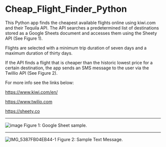 # Cheap_Flight_Finder_Python


This Python app finds the cheapest available flights online using kiwi.com and their Tequila API. The API searches a predetermined list of destinations stored as a Google Sheets document and accesses them using the Sheety API (See Figure 1).

Flights are selected with a minimum trip duration of seven days and a maximum duration of thirty days.

If the API finds a flight that is cheaper than the historic lowest price for a certain destination, the app sends an SMS message to the user via the Twillio API (See Figure 2).



For more info see the links below:

https://www.kiwi.com/en/

https://www.twilio.com

https://sheety.co


***

![image](https://user-images.githubusercontent.com/76194492/183331367-d112e853-7d4d-4e4f-a4b0-7c25d462a84d.png)
Figure 1: Google Sheet sample.

***

![IMG_5387FB04EB44-1](https://user-images.githubusercontent.com/76194492/183343141-3dae83f3-4762-4a49-81de-0b4c36176d0a.jpeg)
Figure 2: Sample Text Message.
